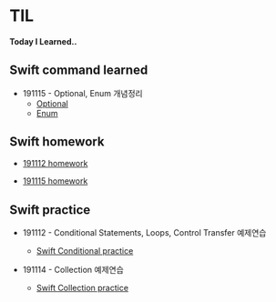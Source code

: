 # TIL
#### Today I Learned..


## Swift command learned

- 191115 - Optional, Enum 개념정리 
	- [Optional](https://github.com/demianjun/TIL/blob/master/Swift%20command/191114_optional.md)
	- [Enum](https://github.com/demianjun/TIL/blob/master/Swift%20command/191114_enumerations.md)

## Swift homework
- [191112 homework](https://github.com/demianjun/TIL/tree/master/Swift%20work/191111/codingHomework.md)

- [191115 homework](https://github.com/demianjun/TIL/tree/master/Swift%20work/191114/optional_enum_homework.md)



## Swift practice

- 191112 - Conditional Statements, Loops, Control Transfer 예제연습
	- [Swift Conditional practice](https://github.com/demianjun/TIL/blob/master/Swift%20practice/191112.md)

- 191114 - Collection 예제연습
	-  [Swift Collection practice](https://github.com/demianjun/TIL/blob/master/Swift%20practice/collection_practice.md)